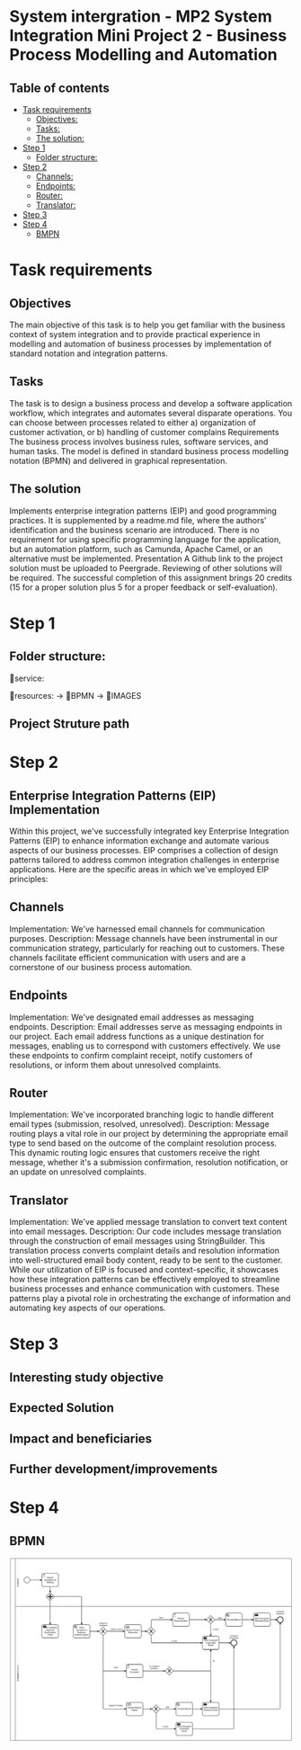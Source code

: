 # System intergration - MP2 System Integration Mini Project 2 - Business Process Modelling and Automation
## Table of contents
- [Task requirements](#task-requirements)
  - [Objectives:](#Objectives)
  - [Tasks:](#Tasks)
  - [The solution:](#The-solution)
- [Step 1](#step-1)
  - [Folder structure:](#folder-structure)
- [Step 2](#step-2)
  - [Channels:](#Channels)
  - [Endpoints:](#Endpoints)
  - [Router:](#Router)
  - [Translator:](#Translator)
- [Step 3](#step-3)
- [Step 4](#step-4)
  - [BMPN](#BPMN)
# Task requirements
## Objectives
The main objective of this task is to help you get familiar with the business context of system integration and to provide practical experience in modelling and automation of business processes by implementation of standard notation and integration patterns.
## Tasks
The task is to design a business process and develop a software application workflow, which integrates and automates several disparate operations.
You can choose between processes related to either a) organization of customer activation, or
b) handling of customer complains
Requirements
The business process involves business rules, software services, and human tasks.
The model is defined in standard business process modelling notation (BPMN) and delivered in graphical
representation.
## The solution
Implements enterprise integration patterns (EIP) and good programming practices.
It is supplemented by a readme.md file, where the authors’ identification and the business scenario are introduced.
There is no requirement for using specific programming language for the application, but an automation platform, such as Camunda, Apache Camel, or an alternative must be implemented.
Presentation
A Github link to the project solution must be uploaded to Peergrade. Reviewing of other solutions will be required.
The successful completion of this assignment brings 20 credits (15 for a proper solution plus 5 for a proper feedback or self-evaluation).

# Step 1
## Folder structure:

📁service: 

📁resources: -> 📁BPMN -> 📁IMAGES

## Project Struture path

# Step 2

## Enterprise Integration Patterns (EIP) Implementation

Within this project, we've successfully integrated key Enterprise Integration Patterns (EIP) to enhance information exchange and automate various aspects of our business processes. EIP comprises a collection of design patterns tailored to address common integration challenges in enterprise applications. Here are the specific areas in which we've employed EIP principles:

## Channels

Implementation: We've harnessed email channels for communication purposes.
Description: Message channels have been instrumental in our communication strategy, particularly for reaching out to customers. These channels facilitate efficient communication with users and are a cornerstone of our business process automation.

## Endpoints

Implementation: We've designated email addresses as messaging endpoints.
Description: Email addresses serve as messaging endpoints in our project. Each email address functions as a unique destination for messages, enabling us to correspond with customers effectively. We use these endpoints to confirm complaint receipt, notify customers of resolutions, or inform them about unresolved complaints.

## Router

Implementation: We've incorporated branching logic to handle different email types (submission, resolved, unresolved).
Description: Message routing plays a vital role in our project by determining the appropriate email type to send based on the outcome of the complaint resolution process. This dynamic routing logic ensures that customers receive the right message, whether it's a submission confirmation, resolution notification, or an update on unresolved complaints.

## Translator

Implementation: We've applied message translation to convert text content into email messages.
Description: Our code includes message translation through the construction of email messages using StringBuilder. This translation process converts complaint details and resolution information into well-structured email body content, ready to be sent to the customer.
While our utilization of EIP is focused and context-specific, it showcases how these integration patterns can be effectively employed to streamline business processes and enhance communication with customers. These patterns play a pivotal role in orchestrating the exchange of information and automating key aspects of our operations.


# Step 3

## Interesting study objective

## Expected Solution

## Impact and beneficiaries

## Further development/improvements 


# Step 4
## BPMN
[<img src="src/resources/IMAGES/BPMN_customer.png">](http://example.com/)
